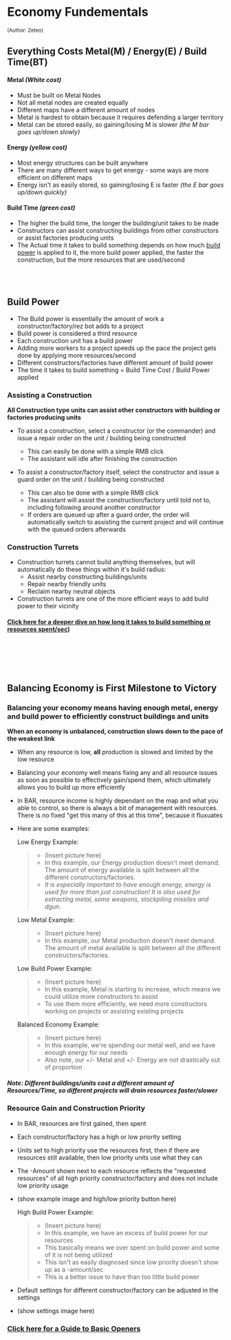 [BP]: https://github.com/Zete0/Guides/blob/main/Starter/Basic%20Economy.md#build-power

# Economy Fundementals 
<sub></sup>(Author: Zeteo)</sup></sub>

## Everything Costs Metal(M) / Energy(E) / Build Time(BT)

#### Metal *(White cost)*
- Must be built on Metal Nodes
- Not all metal nodes are created equally
- Different maps have a different amount of nodes
- Metal is hardest to obtain because it requires defending a larger territory
- Metal can be stored easily, so gaining/losing M is slower *(the M bar goes up/down slowly)*
#### Energy *(yellow cost)*
- Most energy structures can be built anywhere
- There are many different ways to get energy - some ways are more efficient on different maps
- Energy isn't as easily stored, so gaining/losing E is faster *(the E bar goes up/down quickly)*
#### Build Time *(green cost)*
- The higher the build time, the longer the building/unit takes to be made
- Constructors can assist constructing buildings from other constructors or assist factories producing units
- The Actual time it takes to build something depends on how much [build power][bp] is applied to it, the more build power applied, the faster the construction, but the more resources that are used/second

<br></br>
## Build Power
- The Build power is essentially the amount of work a constructor/factory/rez bot adds to a project
- Build power is considered a third resource
- Each construction unit has a build power
- Adding more workers to a project speeds up the pace the project gets done by applying more resources/second
- Different constructors/factories have different amount of build power
- The time it takes to build something = Build Time Cost / Build Power applied

### Assisting a Construction

**All Construction type units can assist other constructors with building or factories producing units**

- To assist a construction, select a constructor (or the commander) and issue a repair order on the unit / building being constructed
	- This can easily be done with a simple RMB click
	- The assistant will idle after finishing the construction

- To assist a constructor/factory itself, select the constructor and issue a guard order on the unit / building being constructed
	- This can also be done with a simple RMB click
	- The assistant will assist the construction/factory until told not to, including following around another constructor
 	- If orders are queued up after a guard order, the order will automatically switch to assisting the current project and will continue with the queued orders afterwards

### Construction Turrets

- Construction turrets cannot build anything themselves, but will automatically do these things within it's build radius:
  	- Assist nearby constructing buildings/units
	- Repair nearby friendly units
	- Reclaim nearby neutral objects
- Construction turrets are one of the more efficient ways to add build power to their vicinity

#### [Click here for a deeper dive on how long it takes to build something or resources spent/sec](https://github.com/Zete0/Guides/blob/main/Technical/Calculating%20Resources%20Spent.md))

<br></br><br></br>
## Balancing Economy is First Milestone to Victory

### Balancing your economy means having enough metal, energy and build power to efficiently construct buildings and units

**When an economy is unbalanced, construction slows down to the pace of the weakest link**

- When any resource is low, __all__ production is slowed and limited by the low resource
- Balancing your economy well means fixing any and all resource issues as soon as possible to effectively gain/spend them, which ultimately allows you to build up more efficiently
- In BAR, resource income is highly dependant on the map and what you able to control, so there is always a bit of management with resources. There is no fixed "get this many of this at this time", because it fluxuates

- Here are some examples:

	Low Energy Example:
	> - (Insert picture here)
	> - In this example, our Energy production doesn't meet demand. The amount of energy available is split between all the different constructors/factories.
	> - *It is especially important to have enough energy, energy is used for more than just construction! It is also used for extracting metal, some weapons, stockpiling missiles and dgun.*

	Low Metal Example:
	> - (Insert picture here)
	> - In this example, our Metal production doesn't meet demand. The amount of metal available is split between all the different constructors/factories.

	Low Build Power Example:
	> - (Insert picture here)
	> - In this example, Metal is starting to increase, which means we could utilize more constructors to assist
	> - To use them more efficiently, we need more constructors working on projects or assisting existing projects

	Balanced Economy Example:
	> - (Insert picture here)
	> - In this example, we're spending our metal well, and we have enough energy for our needs
	> - Also note, our +/- Metal and +/- Energy are not drastically out of proportion

##### ***Note:** Different buildings/units cost a different amount of Resources/Time, so different projects will drain resources faster/slower* 

### Resource Gain and Construction Priority

- In BAR, resources are first gained, then spent
- Each constructor/factory has a high or low priority setting
- Units set to high priority use the resources first, then if there are resources still available, then low priority units use what they can
- The -Amount shown next to each resource reflects the "requested resources" of all high priority constructor/factory and does not include low priority usage
- (show example image and high/low priority button here)
  
	High Build Power Example:
	> - (Insert picture here)
	> - In this example, we have an excess of build power for our resources
	> - This basically means we over spent on build power and some of it is not being utilized
	> - This isn't as easily diagnosed since low priority doesn't show up as a -amount/sec
	> - This is a better issue to have than too little build power
- Default settings for different constructor/factory can be adjusted in the settings
- (show settings image here)





### [Click here for a Guide to Basic Openers](https://github.com/Zete0/Guides/blob/main/Basics/1%20Basic%20Openers.md)





